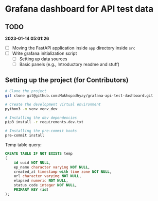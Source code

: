 # Grafana dashboard for API test data

## TODO

**2023-01-14 05:01:26**

+ [ ] Moving the FastAPI application inside `app` directory inside `src`
+ [ ] Write grafana initialization script
  + [ ] Setting up data sources
  + [ ] Basic panels (e.g., Introductory readme and stuff)

## Setting up the project (for Contributors)
```bash
# Clone the project
git clone git@github.com:Mukhopadhyay/grafana-api-test-dashboard.git

# Create the development virtual environment
python3 -m venv venv_dev

# Installing the dev dependencies
pip3 install -r requirements.dev.txt

# Installing the pre-commit hooks
pre-commit install
```

Temp table query:

```sql
CREATE TABLE IF NOT EXISTS temp
(
    id uuid NOT NULL,
  	ep_name character varying NOT NULL,
    created_at timestamp with time zone NOT NULL,
    url character varying NOT NULL,
    elapsed numeric NOT NULL,
    status_code integer NOT NULL,
    PRIMARY KEY (id)
);
```
